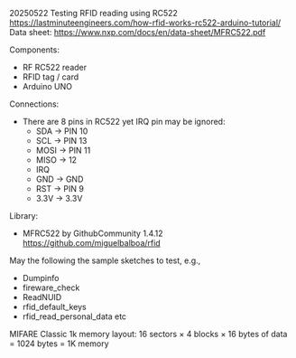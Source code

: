 20250522
Testing RFID reading using RC522
https://lastminuteengineers.com/how-rfid-works-rc522-arduino-tutorial/
Data sheet: https://www.nxp.com/docs/en/data-sheet/MFRC522.pdf

Components:
- RF RC522 reader
- RFID tag / card
- Arduino UNO

Connections:
- There are 8 pins in RC522 yet IRQ pin may be ignored:
  - SDA -> PIN 10
  - SCL -> PIN 13
  - MOSI -> PIN 11
  - MISO -> 12
  - IRQ
  - GND -> GND
  - RST -> PIN 9
  - 3.3V -> 3.3V

Library:
- MFRC522 by GithubCommunity 1.4.12
  https://github.com/miguelbalboa/rfid

May the following the sample sketches to test, e.g.,
- Dumpinfo
- fireware_check
- ReadNUID
- rfid_default_keys
- rfid_read_personal_data
etc

MIFARE Classic 1k memory layout:
16 sectors × 4 blocks × 16 bytes of data = 1024 bytes = 1K memory

